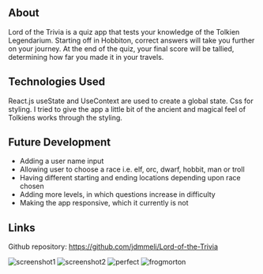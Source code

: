 ## About

Lord of the Trivia is a quiz app that tests your knowledge of the Tolkien Legendarium. Starting off in Hobbiton, correct answers will take you further on your journey. At the end of the quiz, your final score will be tallied, determining how far you made it in your travels.

## Technologies Used

React.js
useState and UseContext are used to create a global state.
Css for styling. I tried to give the app a little bit of the ancient and magical feel of Tolkiens works through the styling.

## Future Development

- Adding a user name input
- Allowing user to choose a race i.e. elf, orc, dwarf, hobbit, man or troll
- Having different starting and ending locations depending upon race chosen
- Adding more levels, in which questions increase in difficulty
- Making the app responsive, which it currently is not

## Links

Github repository: https://github.com/jdmmeli/Lord-of-the-Trivia

![screenshot1](https://user-images.githubusercontent.com/59904538/111398722-62774000-869a-11eb-9cd0-21e50ca871a9.PNG)
![screenshot2](https://user-images.githubusercontent.com/59904538/111398750-6e630200-869a-11eb-9e5f-65606760ae9b.PNG)
![perfect](https://user-images.githubusercontent.com/59904538/112076249-6dc1e400-8b50-11eb-93bf-c6476d2858e0.PNG)
![frogmorton](https://user-images.githubusercontent.com/59904538/112076261-74505b80-8b50-11eb-88ee-f8d71c1167d9.PNG)